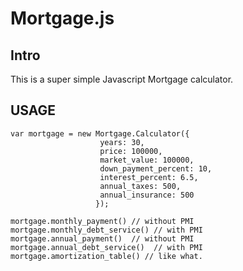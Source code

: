 # Mortgage.js

## Intro

This is a super simple Javascript Mortgage calculator.

## USAGE

    var mortgage = new Mortgage.Calculator({
                        years: 30,
                        price: 100000,
                        market_value: 100000,
                        down_payment_percent: 10,
                        interest_percent: 6.5,
                        annual_taxes: 500,
                        annual_insurance: 500
                       });

    mortgage.monthly_payment() // without PMI
    mortgage.monthly_debt_service() // with PMI
    mortgage.annual_payment()  // without PMI
    mortgage.annual_debt_service()  // with PMI
    mortgage.amortization_table() // like what.

